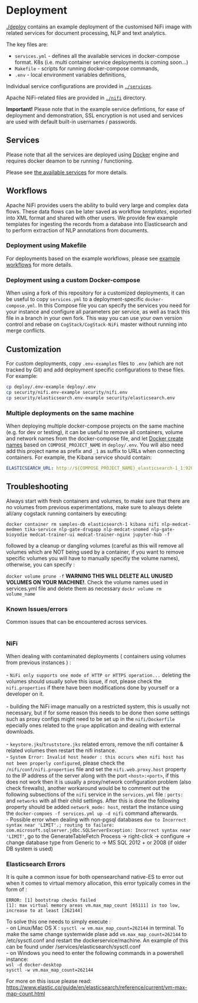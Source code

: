 # Deployment
[./deploy](https://github.com/CogStack/CogStack-NiFi/tree/master/deploy/) contains an example deployment of the customised NiFi image with related services for document processing, NLP and text analytics.

The key files are:
- `services.yml` - defines all the available services in docker-compose format. K8s (i.e. multi container service deployments is coming soon...)
- `Makefile` - scripts for running docker-compose commands,
- `.env` - local environment variables definitions,

Individual service configurations are provided in [`./services`](https://github.com/CogStack/CogStack-NiFi/tree/master/services/).

Apache NiFi-related files are provided in [`./nifi`](https://github.com/CogStack/CogStack-NiFi/tree/master/nifi/) directory.

**Important!**
Please note that in the example service defintions, for ease of deployment and demonstration, SSL encryption is not used and services are used with default built-in usernames / passwords. 

## Services
Please note that all the services are deployed using [Docker](https://docker.io) engine and requires docker deamon to be running / functioning.

Please see [the available services](./services.md) for more details.


## Workflows
Apache NiFi provides users the ability to build very large and complex data flows. 
These data flows can be later saved as workflow *templates*, exported into XML format and shared with other users.
We provide few example templates for ingesting the records from a database into Elasticsearch and to perform extraction of NLP annotations from documents.

### Deployment using Makefile
For deployments based on the example workflows, please see [example workflows](./workflows.md) for more details.

### Deployment using a custom Docker-compose
When using a fork of this repository for a customized deployments, it can be useful to copy `services.yml` to a deployment-specific `docker-compose.yml`. In this Compose file you can specify the services you need for your instance and configure all parameters per service, as well as track this file in a branch in your own fork. This way you can use your own version control and rebase on `CogStack/CogStack-NiFi` master without running into merge conflicts.

## Customization
For custom deployments, copy `.env-examples` files to `.env` (which are not tracked by Git) and add deployment specific configurations to these files. For example:

```bash
cp deploy/.env-example deploy/.env
cp security/nifi.env-example security/nifi.env
cp security/elasticsearch.env-example security/elasticsearch.env
```

### Multiple deployments on the same machine
When deploying multiple docker-compose projects on the same machine (e.g. for dev or testing), it can be useful to remove all containers, volume and network names from the docker-compose file, and let [Docker create names](https://docs.docker.com/compose/reference/envvars/#compose_project_name) based on `COMPOSE_PROJECT_NAME` in `deploy/.env`. You will also need add this project name as prefix and `_1` as suffix to URLs when connecting containers. For example, the Kibana service should contain:
```yml
ELASTICSEARCH_URL: http://${COMPOSE_PROJECT_NAME}_elasticsearch-1_1:9200
```

## Troubleshooting

Always start with fresh containers and volumes, to make sure that there are no volumes from previous experimentations, make sure to always delete all/any cogstack running containers by executing:

`docker container rm samples-db elasticsearch-1 kibana nifi nlp-medcat-medmen tika-service nlp-gate-drugapp nlp-medcat-snomed nlp-gate-bioyodie medcat-trainer-ui medcat-trainer-nginx jupyter-hub -f`

followed by a cleanup or dangling volumes (careful as this will remove all volumes which are NOT being used by a container, if you want to remove specific volumes you will have to manually specifiy the volume names), otherwise, you can specify :

`docker volume prune -f` <strong> WARNING THIS WILL DELETE ALL UNUSED VOLUMES ON YOUR MACHINE!</strong>. Check the volume names used in services.yml file and delete them as necessary `dockr volume rm volume_name`

### Known Issues/errors
Common issues that can be encountered across services.
<br>
<br>
### **NiFi**
When dealing with contaminated deployments ( containers using volumes from previous instances ) :
    <br />   
    - `NiFi only supports one mode of HTTP or HTTPS operation...` deleting the volumes should usually solve this issue, if not, please check the `nifi.properties` if there have been modifications done by yourself or a developer on it.
    <br />   
    - building the NiFi image manually on a restricted system, this is usually not necessary, but if for some reason this needs to be done then some settings such as proxy configs might need to be set up in the `nifi/Dockerfile` epecially ones related to the `grape` application and dealing with external downloads.
    <br />  
    - `keystore.jks`/`truststore.jks` related errors, remove the nifi container & related volumes then restart the nifi instance. 
    <br />
    - `System Error: Invalid host header : this occurs when nifi host has not been properly configured`, please check the `/nifi/conf/nifi.properties` file and set the `nifi.web.proxy.host` property to the IP address of the server along with the port `<host>:<port>`, if this does not work then it is usually a proxy/network configuration problem (also check firewalls), another workaround would be to comment out the following subsections of the `nifi` service in the `services.yml` file : `ports:` and `networks` with all their child settings. After this is done the following property should be added `network_mode: host`, restart the instance using the `docker-compoes -f services.yml up -d nifi` command afterwards. 
    <br />
    -  Possible error when dealing with non-pgsql databases `due to Incorrect syntax near 'LIMIT'.; routing to failure: com.microsoft.sqlserver.jdbc.SQLServerException: Incorrect syntax near 'LIMIT'`, go to the GenerateTableFetch Process -> right-click -> configure -> change database type from Generic to -> MS SQL 2012 + or 2008 (if older DB system is used)

###  **Elasticsearch Errors**
It is quite a common issue for both opensearchand native-ES to error out when it comes to virtual memory allocation, this error typically comes in the form of :

```
ERROR: [1] bootstrap checks failed
[1]: max virtual memory areas vm.max_map_count [65111] is too low, increase to at least [262144]
```
To solve this one needs to simply execute :
    <br>
    - on Linux/Mac OS X : 
    ```sysctl -w vm.max_map_count=262144``` in terminal. 
    To make the same change systemwide plase add ```vm.max_map_count=262144``` to /etc/sysctl.conf and restart the dockerservice/machine.
    An example of this can be found under /services/elasticsearch/sysctl.conf
    <br>
    - on Windows you need to enter the following commands in a powershell instance:
    <br>
    ```wsl -d docker-desktop```
    <br>
    ```sysctl -w vm.max_map_count=262144```

For more on this issue please read: https://www.elastic.co/guide/en/elasticsearch/reference/current/vm-max-map-count.html